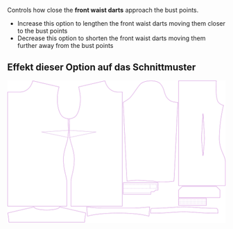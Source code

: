 Controls how close the **front waist darts** approach the bust points.

-   Increase this option to lengthen the front waist darts moving them closer to the bust points
-   Decrease this option to shorten the front waist darts moving them further away from the bust points

## Effekt dieser Option auf das Schnittmuster

![This image shows the effect of this option by superimposing several variants that have a different value for this option](simone_frontdartlength_sample.svg "Effect of this option on the pattern")
